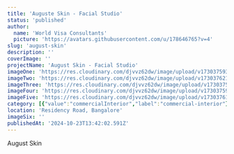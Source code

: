 ```yaml
---
title: 'Auguste Skin - Facial Studio'
status: 'published'
author:
  name: 'World Visa Consultants'
  picture: 'https://avatars.githubusercontent.com/u/178646765?v=4'
slug: 'august-skin'
description: ''
coverImage: ''
projectName: 'August Skin - Facial Studio'
imageOne: 'https://res.cloudinary.com/djvvz62dw/image/upload/v1730375939/greywall/projects/Auguste%20Skin%20Images/A_mkvv7q.jpg'
imageTwo: 'https://res.cloudinary.com/djvvz62dw/image/upload/v1730376214/greywall/projects/Auguste%20Skin%20Images/B-min_b3c8ih.png'
imageThree: 'https://res.cloudinary.com/djvvz62dw/image/upload/v1730375942/greywall/projects/Auguste%20Skin%20Images/C_deeuqk.jpg'
imageFour: 'https://res.cloudinary.com/djvvz62dw/image/upload/v1730375951/greywall/projects/Auguste%20Skin%20Images/D_pnawdf.png'
imageFive: 'https://res.cloudinary.com/djvvz62dw/image/upload/v1730376137/greywall/projects/Auguste%20Skin%20Images/E-min_1_erxmn8.png'
category: [{"value":"commercialInterior","label":"commercial-interior"}]
location: 'Residency Road, Bangalore'
imageSix: ''
publishedAt: '2024-10-23T13:42:02.591Z'
---
```


August Skin